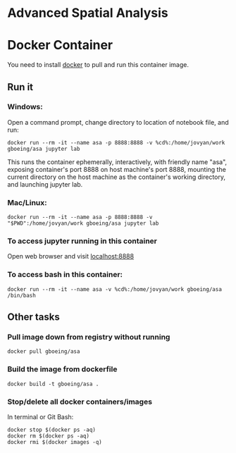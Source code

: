 # Advanced Spatial Analysis

# Docker Container

You need to install [docker](https://www.docker.com/) to pull and run this container image.

## Run it

### Windows:

Open a command prompt, change directory to location of notebook file, and run:

```
docker run --rm -it --name asa -p 8888:8888 -v %cd%:/home/jovyan/work gboeing/asa jupyter lab
```

This runs the container ephemerally, interactively, with friendly name "asa", exposing container's port 8888 on host machine's port 8888, mounting the current directory on the host machine as the container's working directory, and launching jupyter lab.

### Mac/Linux:

```
docker run --rm -it --name asa -p 8888:8888 -v "$PWD":/home/jovyan/work gboeing/asa jupyter lab
```

### To access jupyter running in this container

Open web browser and visit [localhost:8888](localhost:8888)

### To access bash in this container:

```
docker run --rm -it --name asa -v %cd%:/home/jovyan/work gboeing/asa /bin/bash
```

## Other tasks

### Pull image down from registry without running

```
docker pull gboeing/asa
```

### Build the image from dockerfile

```
docker build -t gboeing/asa .
```

### Stop/delete all docker containers/images

In terminal or Git Bash:

```
docker stop $(docker ps -aq)
docker rm $(docker ps -aq)
docker rmi $(docker images -q)
```
